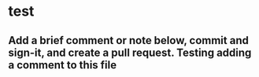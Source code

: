# test

Add a brief comment or note below, commit and sign-it, and create a pull request.
Testing adding a comment to this file
---

